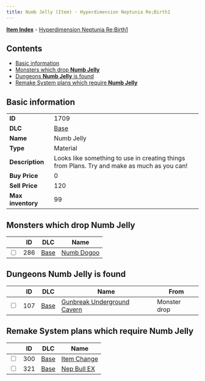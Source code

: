 ```yaml
---
title: Numb Jelly (Item) - Hyperdimension Neptunia Re;Birth1
---
```


[**Item Index**](/neptunia/rb1/item/index.html) - [Hyperdimension Neptunia Re;Birth1](/neptunia/rb1)

## Contents

- [Basic information](#basic-information)
- [Monsters which drop **Numb Jelly**](#monsters-which-drop-numb-jelly)
- [Dungeons **Numb Jelly** is found](#dungeons-numb-jelly-is-found)
- [Remake System plans which require **Numb Jelly**](#remake-system-plans-which-require-numb-jelly)

## Basic information

|   |   |
| -- | -- |
| **ID** | 1709 |
| **DLC** | [Base](/neptunia/rb1/dlc/1-base.html) |
| **Name** | Numb Jelly |
| **Type** | Material |
| **Description** | Looks like something to use in creating things from Plans. Try and make as much as you can! |
| **Buy Price** | 0 |
| **Sell Price** | 120 |
| **Max inventory** | 99 |


## Monsters which drop **Numb Jelly**

|    | ID | DLC | Name |
| -- | -- | --- | ---- |
| <input type="checkbox" id="rb1-monster-1-286" class="trackbox" /> | 286 | [Base](/neptunia/rb1/dlc/1-base.html) | [Numb Dogoo](/neptunia/rb1/monster/1-286-numb-dogoo.html) |


## Dungeons **Numb Jelly** is found

|    | ID | DLC | Name | From |
| -- | -- | --- | ---- | ---- |
| <input type="checkbox" id="rb1-dungeon-1-107" class="trackbox" /> | 107 | [Base](/neptunia/rb1/dlc/1-base.html) | [Gunbreak Underground Cavern](/neptunia/rb1/dungeon/1-107-gunbreak-underground-cavern.html) | Monster drop |


## Remake System plans which require **Numb Jelly**

|    | ID | DLC | Name |
| -- | -- | --- | ---- |
| <input type="checkbox" id="rb1-quest-1-300" class="trackbox" /> | 300 | [Base](/neptunia/rb1/dlc/1-base.html) | [Item Change](/neptunia/rb1/quest/1-300-item-change.html) |
| <input type="checkbox" id="rb1-quest-1-321" class="trackbox" /> | 321 | [Base](/neptunia/rb1/dlc/1-base.html) | [Nep Bull EX](/neptunia/rb1/quest/1-321-nep-bull-ex.html) |

